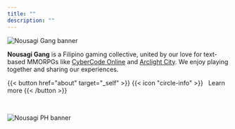 ```yaml
---
title: ""
description: ""
---
```


![Nousagi Gang banner](/banners/standard.gif)

**Nousagi Gang** is a Filipino gaming collective, united by our love for text-based MMORPGs like [CyberCode Online](https://cybercodeonline.com) and [Arclight City](https://arclightcity.net). We enjoy playing together and sharing our experiences.

{{< button href="about" target="_self" >}}
{{< icon "circle-info" >}} &nbsp; Learn more
{{< /button >}}

<br />

![Nousagi PH banner](/banners/feature.jpg)
